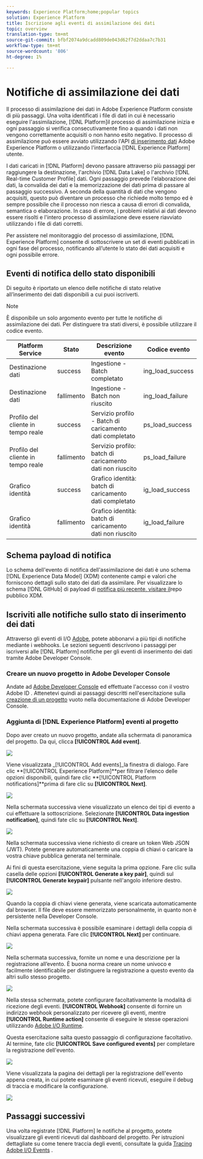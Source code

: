 ```yaml
---
keywords: Experience Platform;home;popular topics
solution: Experience Platform
title: Iscrizione agli eventi di assimilazione dei dati
topic: overview
translation-type: tm+mt
source-git-commit: bfbf2074a9dcadd809de043d62f7d2ddaa7c7b31
workflow-type: tm+mt
source-wordcount: '806'
ht-degree: 1%

---
```



# Notifiche di assimilazione dei dati

Il processo di assimilazione dei dati in  Adobe Experience Platform consiste di più passaggi. Una volta identificati i file di dati in cui è necessario eseguire l&#39;assimilazione, [!DNL Platform]il processo di assimilazione inizia e ogni passaggio si verifica consecutivamente fino a quando i dati non vengono correttamente acquisiti o non hanno esito negativo. Il processo di assimilazione può essere avviato utilizzando l&#39;API [di inserimento dati](https://www.adobe.io/apis/experienceplatform/home/api-reference.html#!acpdr/swagger-specs/ingest-api.yaml) Adobe Experience Platform o utilizzando l&#39;interfaccia [!DNL Experience Platform] utente.

I dati caricati in [!DNL Platform] devono passare attraverso più passaggi per raggiungere la destinazione, l&#39;archivio [!DNL Data Lake] o l&#39;archivio [!DNL Real-time Customer Profile] dati. Ogni passaggio prevede l&#39;elaborazione dei dati, la convalida dei dati e la memorizzazione dei dati prima di passare al passaggio successivo. A seconda della quantità di dati che vengono acquisiti, questo può diventare un processo che richiede molto tempo ed è sempre possibile che il processo non riesca a causa di errori di convalida, semantica o elaborazione. In caso di errore, i problemi relativi ai dati devono essere risolti e l&#39;intero processo di assimilazione deve essere riavviato utilizzando i file di dati corretti.

Per assistere nel monitoraggio del processo di assimilazione, [!DNL Experience Platform] consente di sottoscrivere un set di eventi pubblicati in ogni fase del processo, notificando all’utente lo stato dei dati acquisiti e ogni possibile errore.

## Eventi di notifica dello stato disponibili

Di seguito è riportato un elenco delle notifiche di stato relative all’inserimento dei dati disponibili a cui puoi iscriverti.

>[!NOTE]
>
>È disponibile un solo argomento evento per tutte le notifiche di assimilazione dei dati. Per distinguere tra stati diversi, è possibile utilizzare il codice evento.

| Platform Service | Stato | Descrizione evento | Codice evento |
| ---------------- | ------ | ----------------- | ---------- |
| Destinazione dati | success | Ingestione - Batch completato | ing_load_success |
| Destinazione dati | fallimento | Ingestione - Batch non riuscito | ing_load_failure |
| Profilo del cliente in tempo reale | success | Servizio profilo - Batch di caricamento dati completato | ps_load_success |
| Profilo del cliente in tempo reale | fallimento | Servizio profilo: batch di caricamento dati non riuscito | ps_load_failure |
| Grafico identità | success | Grafico identità: batch di caricamento dati completato | ig_load_success |
| Grafico identità | fallimento | Grafico identità: batch di caricamento dati non riuscito | ig_load_failure |

## Schema payload di notifica

Lo schema dell&#39;evento di notifica dell&#39;assimilazione dei dati è uno schema [!DNL Experience Data Model] (XDM) contenente campi e valori che forniscono dettagli sullo stato dei dati da assimilare. Per visualizzare lo schema [!DNL GitHub] di payload di [notifica più recente, visitare il](https://github.com/adobe/xdm/blob/master/schemas/common/notifications/ingestion.schema.json)repo pubblico XDM.

## Iscriviti alle notifiche sullo stato di inserimento dei dati

Attraverso gli eventi di I/O [Adobe](https://www.adobe.io/apis/experienceplatform/events.html), potete abbonarvi a più tipi di notifiche mediante i webhooks. Le sezioni seguenti descrivono i passaggi per iscriversi alle [!DNL Platform] notifiche per gli eventi di inserimento dei dati tramite Adobe Developer Console.

### Creare un nuovo progetto in Adobe Developer Console

Andate ad [Adobe Developer Console](https://www.adobe.com/go/devs_console_ui) ed effettuate l&#39;accesso con il vostro Adobe ID . Attenetevi quindi ai passaggi descritti nell&#39;esercitazione sulla [creazione di un progetto](https://www.adobe.io/apis/experienceplatform/console/docs.html#!AdobeDocs/adobeio-console/master/projects-empty.md) vuoto nella documentazione di Adobe Developer Console.

### Aggiunta di [!DNL Experience Platform] eventi al progetto

Dopo aver creato un nuovo progetto, andate alla schermata di panoramica del progetto. Da qui, clicca **[!UICONTROL Add event]**.

![](../images/quality/subscribe-events/add-event-button.png)

Viene visualizzata _[!UICONTROL Add events]_la finestra di dialogo. Fare clic **[!UICONTROL Experience Platform]**per filtrare l&#39;elenco delle opzioni disponibili, quindi fare clic **[!UICONTROL Platform notifications]**prima di fare clic su **[!UICONTROL Next]**.

![](../images/quality/subscribe-events/select-platform-events.png)

Nella schermata successiva viene visualizzato un elenco dei tipi di evento a cui effettuare la sottoscrizione. Selezionate **[!UICONTROL Data ingestion notification]**, quindi fate clic su **[!UICONTROL Next]**.

![](../images/quality/subscribe-events/choose-event-subscriptions.png)

Nella schermata successiva viene richiesto di creare un token Web JSON (JWT). Potete generare automaticamente una coppia di chiavi o caricare la vostra chiave pubblica generata nel terminale.

Ai fini di questa esercitazione, viene seguita la prima opzione. Fare clic sulla casella delle opzioni **[!UICONTROL Generate a key pair]**, quindi sul **[!UICONTROL Generate keypair]** pulsante nell&#39;angolo inferiore destro.

![](../images/quality/subscribe-events/generate-keypair.png)

Quando la coppia di chiavi viene generata, viene scaricata automaticamente dal browser. Il file deve essere memorizzato personalmente, in quanto non è persistente nella Developer Console.

Nella schermata successiva è possibile esaminare i dettagli della coppia di chiavi appena generata. Fare clic **[!UICONTROL Next]** per continuare.

![](../images/quality/subscribe-events/keypair-generated.png)

Nella schermata successiva, fornite un nome e una descrizione per la registrazione all’evento. È buona norma creare un nome univoco e facilmente identificabile per distinguere la registrazione a questo evento da altri sullo stesso progetto.

![](../images/quality/subscribe-events/registration-details.png)

Nella stessa schermata, potete configurare facoltativamente la modalità di ricezione degli eventi. **[!UICONTROL Webhook]** consente di fornire un indirizzo webhook personalizzato per ricevere gli eventi, mentre **[!UICONTROL Runtime action]** consente di eseguire le stesse operazioni utilizzando [Adobe I/O Runtime](https://www.adobe.io/apis/experienceplatform/runtime/docs.html).

Questa esercitazione salta questo passaggio di configurazione facoltativo. Al termine, fate clic **[!UICONTROL Save configured events]** per completare la registrazione dell&#39;evento.

![](../images/quality/subscribe-events/receive-events.png)

Viene visualizzata la pagina dei dettagli per la registrazione dell&#39;evento appena creata, in cui potete esaminare gli eventi ricevuti, eseguire il debug di traccia e modificare la configurazione.

![](../images/quality/subscribe-events/registration-complete.png)

## Passaggi successivi

Una volta registrate [!DNL Platform] le notifiche al progetto, potete visualizzare gli eventi ricevuti dal dashboard del progetto. Per istruzioni dettagliate su come tenere traccia degli eventi, consultate la guida [Tracing Adobe I/O Events](https://www.adobe.io/apis/experienceplatform/events/docs.html#!adobedocs/adobeio-events/master/support/tracing.md) .
